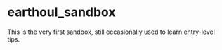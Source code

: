 # earthoul_sandbox
This is the very first sandbox, still occasionally used to learn entry-level tips.
